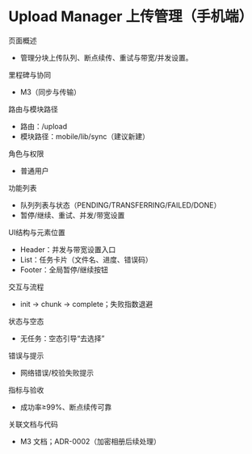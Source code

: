 # Upload Manager 上传管理（手机端）

页面概述
- 管理分块上传队列、断点续传、重试与带宽/并发设置。

里程碑与协同
- M3（同步与传输）

路由与模块路径
- 路由：/upload
- 模块路径：mobile/lib/sync（建议新建）

角色与权限
- 普通用户

功能列表
- 队列列表与状态（PENDING/TRANSFERRING/FAILED/DONE）
- 暂停/继续、重试、并发/带宽设置

UI结构与元素位置
- Header：并发与带宽设置入口
- List：任务卡片（文件名、进度、错误码）
- Footer：全局暂停/继续按钮

交互与流程
- init → chunk → complete；失败指数退避

状态与空态
- 无任务：空态引导“去选择”

错误与提示
- 网络错误/校验失败提示

指标与验收
- 成功率≥99%、断点续传可靠

关联文档与代码
- M3 文档；ADR-0002（加密相册后续处理）